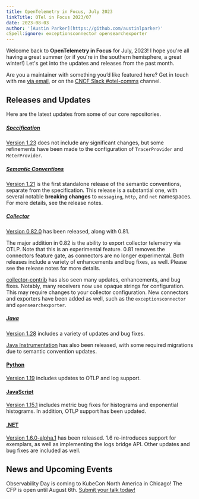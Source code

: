 ```yaml
---
title: OpenTelemetry in Focus, July 2023
linkTitle: OTel in Focus 2023/07
date: 2023-08-03
author: '[Austin Parker](https://github.com/austinlparker)'
cSpell:ignore: exceptionsconnector opensearchexporter
---
```


Welcome back to **OpenTelemetry in Focus** for July, 2023! I hope you're all
having a great summer (or if you're in the southern hemisphere, a great winter!)
Let's get into the updates and releases from the past month.

Are you a maintainer with something you’d like featured here? Get in touch with
me [via email](mailto:austin+otel@ap2.io), or on the
[CNCF Slack #otel-comms](https://cloud-native.slack.com/archives/C02UN96HZH6)
channel.

## Releases and Updates

Here are the latest updates from some of our core repositories.

<!-- markdownlint-disable heading-increment -->

##### [Specification](/docs/specs/otel/)

[Version 1.23](https://github.com/open-telemetry/opentelemetry-specification/releases/tag/v1.23.0)
does not include any significant changes, but some refinements have been made to
the configuration of `TracerProvider` and `MeterProvider`.

##### [Semantic Conventions](/docs/specs/semconv/)

[Version 1.21](https://github.com/open-telemetry/semantic-conventions/releases/tag/v1.21.0)
is the first standalone release of the semantic conventions, separate from the
specification. This release is a substantial one, with several notable
**breaking changes** to `messaging`, `http`, and `net` namespaces. For more
details, see the release notes.

##### [Collector](/docs/collector/)

[Version 0.82.0](https://github.com/open-telemetry/opentelemetry-collector/releases/tag/v0.82.0)
has been released, along with 0.81.

The major addition in 0.82 is the ability to export collector telemetry via
OTLP. Note that this is an experimental feature. 0.81 removes the connectors
feature gate, as connectors are no longer experimental. Both releases include a
variety of enhancements and bug fixes, as well. Please see the release notes for
more details.

[collector-contrib](https://github.com/open-telemetry/opentelemetry-collector-contrib/releases/tag/v0.82.0)
has also seen many updates, enhancements, and bug fixes. Notably, many receivers
now use opaque strings for configuration. This may require changes to your
collector configuration. New connectors and exporters have been added as well,
such as the `exceptionsconnector` and `opensearchexporter`.

##### [Java](/docs/languages/java/)

[Version 1.28](https://github.com/open-telemetry/opentelemetry-java/releases/tag/v1.28.0)
includes a variety of updates and bug fixes.

[Java Instrumentation](https://github.com/open-telemetry/opentelemetry-java-instrumentation/releases/tag/v1.28.0)
has also been released, with some required migrations due to semantic convention
updates.

#### [Python](/docs/languages/python/)

[Version 1.19](https://github.com/open-telemetry/opentelemetry-python/releases/tag/v1.19.0)
includes updates to OTLP and log support.

#### [JavaScript](/docs/languages/js/)

[Version 1.15.1](https://github.com/open-telemetry/opentelemetry-js/releases/tag/v1.15.1)
includes metric bug fixes for histograms and exponential histograms. In
addition, OTLP support has been updated.

#### [.NET](/docs/languages/net/)

[Version 1.6.0-alpha.1](https://github.com/open-telemetry/opentelemetry-dotnet/releases/tag/core-1.6.0-alpha.1)
has been released. 1.6 re-introduces support for exemplars, as well as
implementing the logs bridge API. Other updates and bug fixes are included as
well.

## News and Upcoming Events

Observability Day is coming to KubeCon North America in Chicago! The CFP is open
until August 6th.
[Submit your talk today!](https://events.linuxfoundation.org/kubecon-cloudnativecon-north-america/co-located-events/cfp-colocated-events/)
